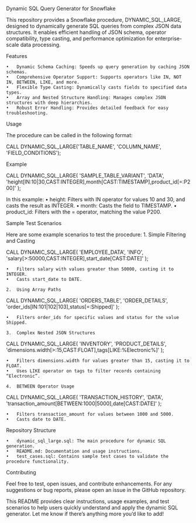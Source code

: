 
Dynamic SQL Query Generator for Snowflake

This repository provides a Snowflake procedure, DYNAMIC_SQL_LARGE, designed to dynamically generate SQL queries from complex JSON data structures. It enables efficient handling of JSON schema, operator compatibility, type casting, and performance optimization for enterprise-scale data processing.

Features

	•	Dynamic Schema Caching: Speeds up query generation by caching JSON schemas.
	•	Comprehensive Operator Support: Supports operators like IN, NOT IN, BETWEEN, LIKE, and more.
	•	Flexible Type Casting: Dynamically casts fields to specified data types.
	•	Array and Nested Structure Handling: Manages complex JSON structures with deep hierarchies.
	•	Robust Error Handling: Provides detailed feedback for easy troubleshooting.

Usage

The procedure can be called in the following format:

CALL DYNAMIC_SQL_LARGE('TABLE_NAME', 'COLUMN_NAME', 'FIELD_CONDITIONS');

Example

CALL DYNAMIC_SQL_LARGE(
    'SAMPLE_TABLE_VARIANT',
    'DATA',
    'height[IN:10|30,CAST:INTEGER],month[CAST:TIMESTAMP],product_id[=:P200]'
);

In this example:
	•	height: Filters with IN operator for values 10 and 30, and casts the result as INTEGER.
	•	month: Casts the field to TIMESTAMP.
	•	product_id: Filters with the = operator, matching the value P200.

Sample Test Scenarios

Here are some example scenarios to test the procedure:
	1.	Simple Filtering and Casting

CALL DYNAMIC_SQL_LARGE(
    'EMPLOYEE_DATA',
    'INFO',
    'salary[>:50000,CAST:INTEGER],start_date[CAST:DATE]'
);

	•	Filters salary with values greater than 50000, casting it to INTEGER.
	•	Casts start_date to DATE.

	2.	Using Array Paths

CALL DYNAMIC_SQL_LARGE(
    'ORDERS_TABLE',
    'ORDER_DETAILS',
    'order_ids[IN:101|102|103],status[=:Shipped]'
);

	•	Filters order_ids for specific values and status for the value Shipped.

	3.	Complex Nested JSON Structures

CALL DYNAMIC_SQL_LARGE(
    'INVENTORY',
    'PRODUCT_DETAILS',
    'dimensions.width[>:15,CAST:FLOAT],tags[LIKE:%Electronic%]'
);

	•	Filters dimensions.width for values greater than 15, casting it to FLOAT.
	•	Uses LIKE operator on tags to filter records containing “Electronic”.

	4.	BETWEEN Operator Usage

CALL DYNAMIC_SQL_LARGE(
    'TRANSACTION_HISTORY',
    'DATA',
    'transaction_amount[BETWEEN:1000|5000],date[CAST:DATE]'
);

	•	Filters transaction_amount for values between 1000 and 5000.
	•	Casts date to DATE.

Repository Structure

	•	dynamic_sql_large.sql: The main procedure for dynamic SQL generation.
	•	README.md: Documentation and usage instructions.
	•	test_cases.sql: Contains sample test cases to validate the procedure functionality.

Contributing

Feel free to test, open issues, and contribute enhancements. For any suggestions or bug reports, please open an issue in the GitHub repository.

This README provides clear instructions, usage examples, and test scenarios to help users quickly understand and apply the dynamic SQL generator. Let me know if there’s anything more you’d like to add!
